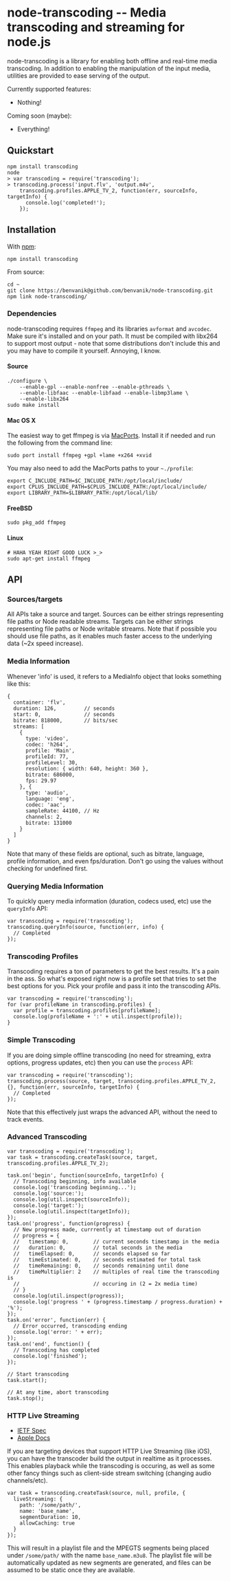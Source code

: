 node-transcoding -- Media transcoding and streaming for node.js
====================================

node-transcoding is a library for enabling both offline and real-time media
transcoding. In addition to enabling the manipulation of the input media,
utilities are provided to ease serving of the output.

Currently supported features:

* Nothing!

Coming soon (maybe):

* Everything!

## Quickstart

    npm install transcoding
    node
    > var transcoding = require('transcoding');
    > transcoding.process('input.flv', 'output.m4v',
        transcoding.profiles.APPLE_TV_2, function(err, sourceInfo, targetInfo) {
          console.log('completed!');
        });

## Installation

With [npm](http://npmjs.org):

    npm install transcoding

From source:

    cd ~
    git clone https://benvanik@github.com/benvanik/node-transcoding.git
    npm link node-transcoding/

### Dependencies

node-transcoding requires `ffmpeg` and its libraries `avformat` and `avcodec`.
Make sure it's installed and on your path. It must be compiled with libx264 to
support most output - note that some distributions don't include this and you
may have to compile it yourself. Annoying, I know.

#### Source

    ./configure \
        --enable-gpl --enable-nonfree --enable-pthreads \
        --enable-libfaac --enable-libfaad --enable-libmp3lame \
        --enable-libx264
    sudo make install

#### Mac OS X

The easiest way to get ffmpeg is via [MacPorts](http://macports.org).
Install it if needed and run the following from the command line:

    sudo port install ffmpeg +gpl +lame +x264 +xvid

You may also need to add the MacPorts paths to your `~./profile`:

    export C_INCLUDE_PATH=$C_INCLUDE_PATH:/opt/local/include/
    export CPLUS_INCLUDE_PATH=$CPLUS_INCLUDE_PATH:/opt/local/include/
    export LIBRARY_PATH=$LIBRARY_PATH:/opt/local/lib/

#### FreeBSD

    sudo pkg_add ffmpeg

#### Linux

    # HAHA YEAH RIGHT GOOD LUCK >_>
    sudo apt-get install ffmpeg

## API

### Sources/targets

All APIs take a source and target. Sources can be either strings representing
file paths or Node readable streams. Targets can be either strings representing
file paths or Node writable streams. Note that if possible you should use file
paths, as it enables much faster access to the underlying data (~2x speed
increase).

### Media Information

Whenever 'info' is used, it refers to a MediaInfo object that looks something
like this:

    {
      container: 'flv',
      duration: 126,         // seconds
      start: 0,              // seconds
      bitrate: 818000,       // bits/sec
      streams: [
        {
          type: 'video',
          codec: 'h264',
          profile: 'Main',
          profileId: 77,
          profileLevel: 30,
          resolution: { width: 640, height: 360 },
          bitrate: 686000,
          fps: 29.97
        }, {
          type: 'audio',
          language: 'eng',
          codec: 'aac',
          sampleRate: 44100, // Hz
          channels: 2,
          bitrate: 131000
        }
      ]
    }

Note that many of these fields are optional, such as bitrate, language, profile
information, and even fps/duration. Don't go using the values without checking
for undefined first.

### Querying Media Information

To quickly query media information (duration, codecs used, etc) use the
`queryInfo` API:

    var transcoding = require('transcoding');
    transcoding.queryInfo(source, function(err, info) {
      // Completed
    });

### Transcoding Profiles

Transcoding requires a ton of parameters to get the best results. It's a pain in
the ass. So what's exposed right now is a profile set that tries to set the
best options for you. Pick your profile and pass it into the transcoding APIs.

    var transcoding = require('transcoding');
    for (var profileName in transcoding.profiles) {
      var profile = transcoding.profiles[profileName];
      console.log(profileName + ':' + util.inspect(profile));
    }

### Simple Transcoding

If you are doing simple offline transcoding (no need for streaming, extra
options, progress updates, etc) then you can use the `process` API:

    var transcoding = require('transcoding');
    transcoding.process(source, target, transcoding.profiles.APPLE_TV_2, {}, function(err, sourceInfo, targetInfo) {
      // Completed
    });

Note that this effectively just wraps the advanced API, without the need to
track events.

### Advanced Transcoding

    var transcoding = require('transcoding');
    var task = transcoding.createTask(source, target, transcoding.profiles.APPLE_TV_2);

    task.on('begin', function(sourceInfo, targetInfo) {
      // Transcoding beginning, info available
      console.log('transcoding beginning...');
      console.log('source:');
      console.log(util.inspect(sourceInfo));
      console.log('target:');
      console.log(util.inspect(targetInfo));
    });
    task.on('progress', function(progress) {
      // New progress made, currrently at timestamp out of duration
      // progress = {
      //   timestamp: 0,        // current seconds timestamp in the media
      //   duration: 0,         // total seconds in the media
      //   timeElapsed: 0,      // seconds elapsed so far
      //   timeEstimated: 0,    // seconds estimated for total task
      //   timeRemaining: 0,    // seconds remaining until done
      //   timeMultiplier: 2    // multiples of real time the transcoding is
      //                        // occuring in (2 = 2x media time)
      // }
      console.log(util.inspect(progress));
      console.log('progress ' + (progress.timestamp / progress.duration) + '%');
    });
    task.on('error', function(err) {
      // Error occurred, transcoding ending
      console.log('error: ' + err);
    });
    task.on('end', function() {
      // Transcoding has completed
      console.log('finished');
    });

    // Start transcoding
    task.start();

    // At any time, abort transcoding
    task.stop();

### HTTP Live Streaming

* [IETF Spec](http://tools.ietf.org/html/draft-pantos-http-live-streaming-07)
* [Apple Docs](http://developer.apple.com/library/ios/#documentation/networkinginternet/conceptual/streamingmediaguide/Introduction/Introduction.html)

If you are targeting devices that support HTTP Live Streaming (like iOS), you
can have the transcoder build the output in realtime as it processes. This
enables playback while the transcoding is occuring, as well as some other fancy
things such as client-side stream switching (changing audio channels/etc).

    var task = transcoding.createTask(source, null, profile, {
      liveStreaming: {
        path: '/some/path/',
        name: 'base_name',
        segmentDuration: 10,
        allowCaching: true
      }
    });

This will result in a playlist file and the MPEGTS segments being placed under
`/some/path/` with the name `base_name.m3u8`. The playlist file will be
automatically updated as new segments are generated, and files can be assumed to
be static once they are available.
